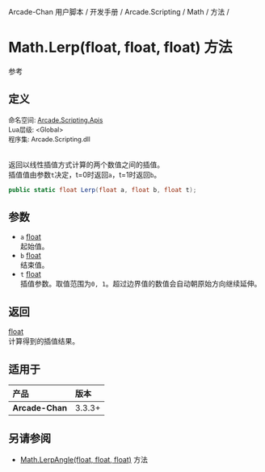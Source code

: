 Arcade-Chan 用户脚本 / 开发手册 / Arcade.Scripting / Math / 方法 /
# Math.Lerp(float, float, float) 方法
参考

## 定义
<div style="font-size: 90%;">
命名空间: <a href="README.md">Arcade.Scripting.Apis</a><br />
Lua层级: &lt;Global&gt;<br />
程序集: Arcade.Scripting.dll
</div><br />

返回以线性插值方式计算的两个数值之间的插值。  
插值值由参数``t``决定，t=0时返回``a``，t=1时返回``b``。

```csharp
public static float Lerp(float a, float b, float t);
```

## 参数
- ``a`` [float](https://docs.microsoft.com/zh-cn/dotnet/api/system.single)  
  起始值。
- ``b`` [float](https://docs.microsoft.com/zh-cn/dotnet/api/system.single)  
  结束值。
- ``t`` [float](https://docs.microsoft.com/zh-cn/dotnet/api/system.single)  
  插值参数。取值范围为``0, 1``。超过边界值的数值会自动朝原始方向继续延伸。

## 返回
[float](https://docs.microsoft.com/zh-cn/dotnet/api/system.single)  
  计算得到的插值结果。

## 适用于
| 产品 | 版本 |
|:----|:----|
| **Arcade-Chan** | 3.3.3+ |

## 另请参阅
- [Math.LerpAngle(float, float, float)](Math_LerpAngle.md) 方法